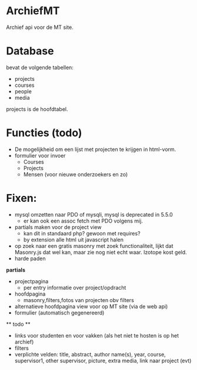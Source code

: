 # ArchiefMT
Archief api voor de MT site. 

# Database

bevat de volgende tabellen:

- projects
- courses
- people
- media

projects is de hoofdtabel. 

# Functies (todo)

- De mogelijkheid om een lijst met projecten te krijgen in html-vorm.
- formulier voor invoer
	- Courses
	- Projects
	- Mensen (voor nieuwe onderzoekers en zo)

# Fixen: 

- mysql omzetten naar PDO of mysqli, mysql is deprecated in 5.5.0
	- er kan ook een assoc fetch met PDO volgens mij. 
- partials maken voor de project view
	- kan dit in standaard php? gewoon met requires? 
	- by extension alle html uit javascript halen
- op zoek naar een gratis masonry met zoek functionaliteit, lijkt dat Masonry.js dat wel kan, maar zie nog niet echt waar. Izotope kost geld. 
- harde paden

**partials**

- projectpagina 
	- per entry informatie over project/opdracht
- hoofdpagina
	- masonry,filters,fotos van projecten obv filters
- alternatieve hoofdpagina view voor op MT site (via de web api)
- formulier (automatisch gegenereerd)

** todo **
- links voor studenten en voor vakken (als het niet te hosten is op het archief)
- filters
- verplichte velden: title, abstract, author name(s), year, course, supervisor1, other supervisor, picture, extra media, link naar project (evt)

 




